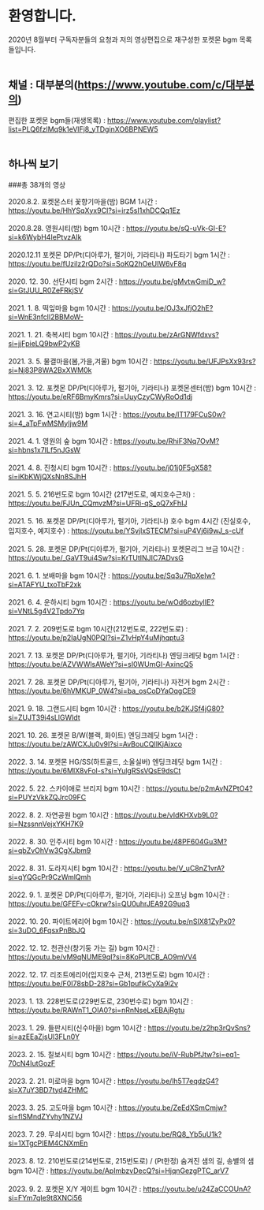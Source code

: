 # 환영합니다.

2020년 8월부터 구독자분들의 요청과 저의 영상편집으로 재구성한 포켓몬 bgm 목록들입니다.
<br><br>


## 채널 : 대부분의(https://www.youtube.com/c/대부분의)

편집한 포켓몬 bgm들(재생목록) : https://www.youtube.com/playlist?list=PLQ6fzlMq9k1eVlFj8_yTDginXO6BPNEW5
<br><br>


## 하나씩 보기
###총 38개의 영상

2020.8.2. 포켓몬스터 꽃향기마을(밤) BGM 1시간 : https://youtu.be/HhYSqXyx9CI?si=irz5sI1xhDCQq1Ez<br><br>
2020.8.28. 영원시티(밤) bgm 10시간 : https://youtu.be/sQ-uVk-GI-E?si=k6WybH4IePtvzAIk<br><br>
2020.12.11 포켓몬 DP/Pt(디아루가, 펄기아, 기라티나) 파도타기 bgm 1시간 : https://youtu.be/fUzilz2rQDo?si=SoKQ2hOeUIW6vF8q<br><br>
2020. 12. 30. 선단시티 bgm 2시간 : https://youtu.be/gMvtwGmiD_w?si=GtJUU_R0ZeFRkjSV<br><br>
2021. 1. 8. 떡잎마을 bgm 10시간 : https://youtu.be/OJ3xJfjO2hE?si=WnE3nfcll2BBMoW-<br><br>
2021. 1. 21. 축복시티 bgm 10시간 : https://youtu.be/zArGNWfdxvs?si=jjFpieLQ9bwP2yKB<br><br>
2021. 3. 5. 물결마을(봄,가을,겨울) bgm 10시간 : https://youtu.be/UFJPsXx93rs?si=Nj83P8WA2BxXWM0k<br><br>
2021. 3. 12. 포켓몬 DP/Pt(디아루가, 펄기아, 기라티나) 포켓몬센터(밤) bgm 10시간 : https://youtu.be/eRF6BmyKmrs?si=UuyCzyCWyRoOd1dj<br><br>
2021. 3. 16. 연고시티(밤) bgm 1시간 : https://youtu.be/lT179FCuS0w?si=4_aTpFwMSMyIjw9M<br><br>
2021. 4. 1. 영원의 숲 bgm 10시간 : https://youtu.be/RhiF3Nq7OvM?si=hbns1x7ILf5nJGsW<br><br>
2021. 4. 8. 진청시티 bgm 10시간 : https://youtu.be/j01j0F5gX58?si=iKbKWjQXsNn8SJhH<br><br>
2021. 5. 5. 216번도로 bgm 10시간 (217번도로, 예지호수근처) : https://youtu.be/FJUn_CQmvzM?si=UFRi-qS_oQ7xFhIJ<br><br>
2021. 5. 16. 포켓몬 DP/Pt(디아루가, 펄기아, 기라티나) 호수 bgm 4시간 (진실호수, 입지호수, 예지호수) : https://youtu.be/YSvjlxSTECM?si=uP4Vj6i9wJ_s-cUf<br><br>
2021. 5. 28. 포켓몬 DP/Pt(디아루가, 펄기아, 기라티나) 포켓몬리그 브금 10시간 : https://youtu.be/_GaVT9ui4Sw?si=KrTUtINJIC7ADvsG<br><br>
2021. 6. 1. 보배마을 bgm 10시간 : https://youtu.be/Sq3u7RqXeIw?si=ATAFYU_txoTbF2xk<br><br>
2021. 6. 4. 운하시티 bgm 10시간 : https://youtu.be/wOd6ozbylIE?si=VNtL5g4V2Tpdo7Yq<br><br>
2021. 7. 2. 209번도로 bgm 10시간(212번도로, 222번도로) : https://youtu.be/p2IaUgN0PQI?si=Z1vHpY4uMjhqptu3<br><br>
2021. 7. 13. 포켓몬 DP/Pt(디아루가, 펄기아, 기라티나) 엔딩크레딧 bgm 1시간 : https://youtu.be/AZVWWlsAWeY?si=sI0WUmGI-AxincQ5<br><br>
2021. 7. 28. 포켓몬 DP/Pt(디아루가, 펄기아, 기라티나) 자전거 bgm 2시간 : https://youtu.be/6hVMKUP_0W4?si=ba_osCoDYaOqgCE9<br><br>
2021. 9. 18. 그랜드시티 bgm 10시간 : https://youtu.be/b2KJSf4jG80?si=ZUJT39i4sLlGWldt<br><br>
2021. 10. 26. 포켓몬 B/W(블랙, 화이트) 엔딩크레딧 bgm 1시간 : https://youtu.be/zAWCXJu0v9I?si=AvBouCQIlKjAixco
<br><br>
2022. 3. 14. 포켓몬 HG/SS(하트골드, 소울실버) 엔딩크레딧 bgm 1시간 : https://youtu.be/6MIX8vFoI-s?si=YulgRSsVQsE9dsCt<br><br>
2022. 5. 22. 스카이애로 브리지 bgm 10시간 : https://youtu.be/p2mAvNZPtO4?si=PUYzVkkZQJrc09FC<br><br>
2022. 8. 2. 자연공원 bgm 10시간 : https://youtu.be/vIdKHXvb9L0?si=NzssnnVejxYKH7K9<br><br>
2022. 8. 30. 인주시티 bgm 10시간 : https://youtu.be/48PF604Gu3M?si=qbZvOhVw3CgXJbm9<br><br>
2022. 8. 31. 도라지시티 bgm 10시간 : https://youtu.be/V_uC8nZ1vrA?si=qYQGcPr9CzWmlQmh<br><br>
2022. 9. 1. 포켓몬 DP/Pt(디아루가, 펄기아, 기라티나) 오프닝 bgm 10시간 : https://youtu.be/GFEFv-cOkrw?si=QU0uhrJEA92G9uq3<br><br>
2022. 10. 20. 파이트에리어 bgm 10시간 : https://youtu.be/nSIX81ZyPx0?si=3uDO_6FqsxPnBbJQ<br><br>
2022. 12. 12. 천관산(창기둥 가는 길) bgm 10시간 : https://youtu.be/vM9qNUME9qI?si=8KoPUtCB_AO9mVV4<br><br>
2022. 12. 17. 리조트에리어(입지호수 근처, 213번도로) bgm 10시간 : https://youtu.be/F0I78sbD-28?si=Gb1pufikCyXa9i2v<br><br>
2023. 1. 13. 228번도로(229번도로, 230번수로) bgm 10시간 : https://youtu.be/RAWnT1_OIA0?si=nRnNseLxEBAjRgtu<br><br>
2023. 1. 29. 들판시티(신수마을) bgm 10시간 : https://youtu.be/z2hp3rQvSns?si=azEEaZjsUl3FLn0Y<br><br>
2023. 2. 15. 칠보시티 bgm 10시간 : https://youtu.be/iV-RubPfJtw?si=eq1-70cN4IutGozF<br><br>
2023. 2. 21. 미로마을 bgm 10시간 : https://youtu.be/lh5T7eqdzG4?si=X7uY3BD7tyd4ZHMC<br><br>
2023. 3. 25. 고도마을 bgm 10시간 : https://youtu.be/ZeEdXSmCmjw?si=flSMndZYvhy1NZVJ<br><br>
2023. 7. 29. 무쇠시티 bgm 10시간 : https://youtu.be/RQ8_Yb5uU1k?si=1XTgcPIEM4CNXmEn<br><br>
2023. 8. 12. 210번도로(214번도로, 215번도로) / (Pt한정) 숨겨진 샘의 길, 송별의 샘 bgm 10시간 : https://youtu.be/ApImbzvDecQ?si=HjqnGezgPTC_arV7<br><br>
2023. 9. 2. 포켓몬 X/Y 게이트 bgm 10시간 : https://youtu.be/u24ZaCCOUnA?si=FYm7qIe9t8XNCi56<br><br>
